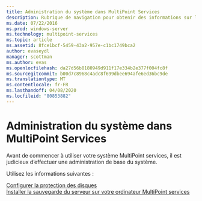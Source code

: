```yaml
---
title: Administration du système dans MultiPoint Services
description: Rubrique de navigation pour obtenir des informations sur l’administration de MultiPoint services
ms.date: 07/22/2016
ms.prod: windows-server
ms.technology: multipoint-services
ms.topic: article
ms.assetid: 8fce1bcf-5459-43a2-957e-c1bc1749bca2
author: evaseydl
manager: scottman
ms.author: evas
ms.openlocfilehash: da27d56b8180949d911f17e334b2e377f004fc8f
ms.sourcegitcommit: b00d7c8968c4adc8f699dbee694afe6ed36bc9de
ms.translationtype: MT
ms.contentlocale: fr-FR
ms.lasthandoff: 04/08/2020
ms.locfileid: "80853882"
---
```

# <a name="system-administration-in-multipoint-services"></a>Administration du système dans MultiPoint Services
Avant de commencer à utiliser votre système MultiPoint services, il est judicieux d’effectuer une administration de base du système.  
  
Utilisez les informations suivantes :

[Configurer la protection des disques](Configure-Disk-Protection-in-MultiPoint-services.md)  
[Installer la sauvegarde du serveur sur votre ordinateur MultiPoint services](Install-Server-Backup-on-your-MultiPoint-services-computer.md) 
